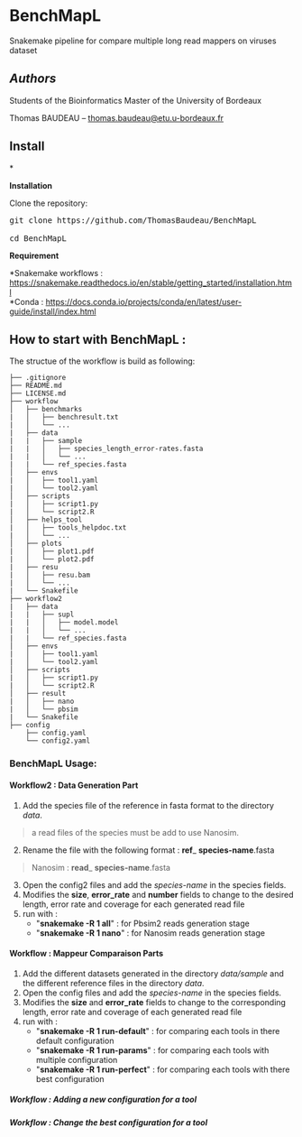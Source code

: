 # BenchMapL
Snakemake pipeline for compare multiple long read mappers on viruses dataset 

*<h2>Authors </h2>* 

Students of the Bioinformatics Master of the University of Bordeaux 

Thomas BAUDEAU – thomas.baudeau@etu.u-bordeaux.fr 

<h2>Install </h2>*

**Installation**

Clone the repository:

<pre>
git clone https://github.com/ThomasBaudeau/BenchMapL <br> 
cd BenchMapL
</pre>


**Requirement**

*Snakemake workflows : https://snakemake.readthedocs.io/en/stable/getting_started/installation.html <br> 
*Conda : https://docs.conda.io/projects/conda/en/latest/user-guide/install/index.html <br> 


## How to start with BenchMapL :

The structue of the workflow is build as following:

    ├── .gitignore
    ├── README.md
    ├── LICENSE.md
    ├── workflow
    │   ├── benchmarks
    |   │   ├── benchresult.txt
    |   │   └── ...
    |   ├── data
    |   |   ├── sample
    |   |   │   ├── species_length_error-rates.fasta
    |   |   │   └── ...
    |   |   └── ref_species.fasta
    │   ├── envs
    |   │   ├── tool1.yaml
    |   │   └── tool2.yaml
    │   ├── scripts
    |   │   ├── script1.py
    |   │   └── script2.R
    │   ├── helps_tool
    |   │   ├── tools_helpdoc.txt
    |   │   └── ...
    │   ├── plots
    |   │   ├── plot1.pdf
    |   │   └── plot2.pdf
    |   ├── resu
    |   │   ├── resu.bam
    |   │   └── ...
    |   └── Snakefile
    ├── workflow2
    |   ├── data
    |   |   ├── supl
    |   |   │   ├── model.model
    |   |   │   └── ...
    |   |   └── ref_species.fasta
    │   ├── envs
    |   │   ├── tool1.yaml
    |   │   └── tool2.yaml
    │   ├── scripts
    |   │   ├── script1.py
    |   │   └── script2.R
    │   ├── result
    |   │   ├── nano
    |   │   └── pbsim
    |   └── Snakefile
    ├── config
        ├── config.yaml
        └── config2.yaml



 ### BenchMapL Usage:

 #### Workflow2 : Data Generation Part

  1. Add the species file of the reference in fasta format to the directory *data*. 
  > a read files of the species must be add to use Nanosim. 
  2. Rename the file with the following format : __ref__\_ __species-name__.fasta 
  > Nanosim : __read__\_ __species-name__.fasta
  3. Open the config2 files and add the *species-name* in the species fields.
  4. Modifies the __size__, __error_rate__ and __number__ fields to change to the desired length, error rate and coverage for each generated read file
  5. run with :
        * "__snakemake -R 1 all__"  : for Pbsim2 reads generation stage
        * "__snakemake -R 1 nano__" : for Nanosim reads generation stage
  
 #### Workflow : Mappeur Comparaison Parts

   1. Add the different datasets generated in the directory *data/sample* and the different reference files in the directory *data*.
   2. Open the config files and add the *species-name* in the species fields.
   3. Modifies the __size__ and __error_rate__ fields to change to the corresponding length, error rate and coverage of each generated read file
   4. run with :
        * "__snakemake -R 1 run-default__" : for comparing each tools in there default configuration
        * "__snakemake -R 1 run-params__" : for comparing each tools with multiple configuration
        * "__snakemake -R 1 run-perfect__"  : for comparing each tools with there best configuration

##### Workflow : Adding a new configuration for a tool


##### Workflow : Change the best configuration for a tool